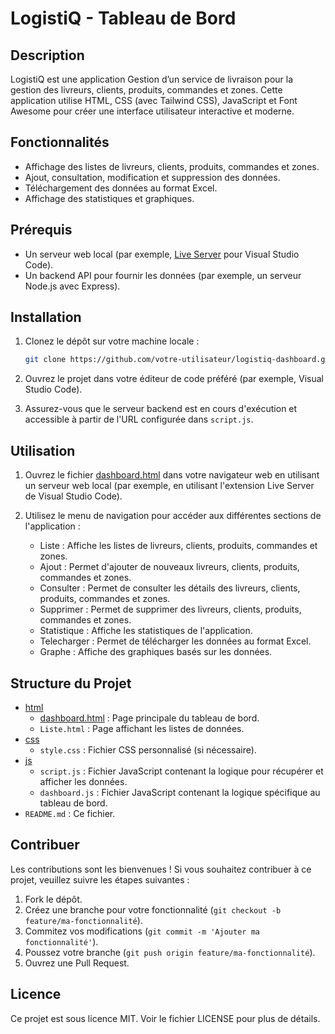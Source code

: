# LogistiQ - Tableau de Bord

## Description

LogistiQ est une application Gestion d’un service de livraison pour la gestion des livreurs, clients, produits, commandes et zones. Cette application utilise HTML, CSS (avec Tailwind CSS), JavaScript et Font Awesome pour créer une interface utilisateur interactive et moderne.

## Fonctionnalités

- Affichage des listes de livreurs, clients, produits, commandes et zones.
- Ajout, consultation, modification et suppression des données.
- Téléchargement des données au format Excel.
- Affichage des statistiques et graphiques.

## Prérequis

- Un serveur web local (par exemple, [Live Server](https://marketplace.visualstudio.com/items?itemName=ritwickdey.LiveServer) pour Visual Studio Code).
- Un backend API pour fournir les données (par exemple, un serveur Node.js avec Express).

## Installation

1. Clonez le dépôt sur votre machine locale :

    ```bash
    git clone https://github.com/votre-utilisateur/logistiq-dashboard.git
    ```

2. Ouvrez le projet dans votre éditeur de code préféré (par exemple, Visual Studio Code).

3. Assurez-vous que le serveur backend est en cours d'exécution et accessible à partir de l'URL configurée dans `script.js`.

## Utilisation

1. Ouvrez le fichier [dashboard.html](http://_vscodecontentref_/0) dans votre navigateur web en utilisant un serveur web local (par exemple, en utilisant l'extension Live Server de Visual Studio Code).

2. Utilisez le menu de navigation pour accéder aux différentes sections de l'application :
    - Liste : Affiche les listes de livreurs, clients, produits, commandes et zones.
    - Ajout : Permet d'ajouter de nouveaux livreurs, clients, produits, commandes et zones.
    - Consulter : Permet de consulter les détails des livreurs, clients, produits, commandes et zones.
    - Supprimer : Permet de supprimer des livreurs, clients, produits, commandes et zones.
    - Statistique : Affiche les statistiques de l'application.
    - Telecharger : Permet de télécharger les données au format Excel.
    - Graphe : Affiche des graphiques basés sur les données.

## Structure du Projet

- [html](http://_vscodecontentref_/1)
  - [dashboard.html](http://_vscodecontentref_/2) : Page principale du tableau de bord.
  - `Liste.html` : Page affichant les listes de données.
- [css](http://_vscodecontentref_/3)
  - `style.css` : Fichier CSS personnalisé (si nécessaire).
- [js](http://_vscodecontentref_/4)
  - `script.js` : Fichier JavaScript contenant la logique pour récupérer et afficher les données.
  - `dashboard.js` : Fichier JavaScript contenant la logique spécifique au tableau de bord.
- `README.md` : Ce fichier.

## Contribuer

Les contributions sont les bienvenues ! Si vous souhaitez contribuer à ce projet, veuillez suivre les étapes suivantes :

1. Fork le dépôt.
2. Créez une branche pour votre fonctionnalité (`git checkout -b feature/ma-fonctionnalité`).
3. Commitez vos modifications (`git commit -m 'Ajouter ma fonctionnalité'`).
4. Poussez votre branche (`git push origin feature/ma-fonctionnalité`).
5. Ouvrez une Pull Request.

## Licence

Ce projet est sous licence MIT. Voir le fichier LICENSE pour plus de détails.
